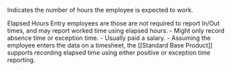 Indicates the number of hours the employee is expected to work.

Elapsed Hours Entry employees are those are not required to report In/Out times, and may report worked time using elapsed hours.
	- Might only record absence time or exception time.
	- Usually paid a salary.
	- Assuming the employee enters the data on a timesheet, the [[Standard Base Product]] supports recording elapsed time using either positive or exception time reporting.
